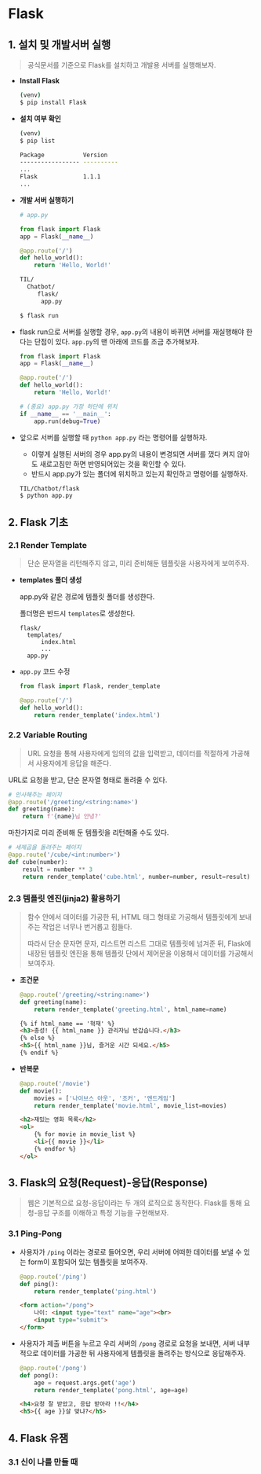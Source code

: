 # Flask

## 1. 설치 및 개발서버 실행

> 공식문서를 기준으로 Flask를 설치하고 개발용 서버를 실행해보자.

* **Install Flask**

  ```bash
  (venv)
  $ pip install Flask
  ```

* **설치 여부 확인**

  ```bash
  (venv)
  $ pip list
  
  Package           Version   
  ----------------- ----------
  ...     
  Flask             1.1.1 
  ...
  ```

* **개발 서버 실행하기**

  ```python
  # app.py
  
  from flask import Flask
  app = Flask(__name__)
  
  @app.route('/')
  def hello_world():
      return 'Hello, World!'
  ```

  ```bash
  TIL/
    Chatbot/
       flask/
       	app.py
  ```

  ```bash
  $ flask run
  ```

* flask run으로 서버를 실행할 경우, `app.py`의 내용이 바뀌면 서버를 재실행해야 한다는 단점이 있다. `app.py`의 맨 아래에 코드를 조금 추가해보자.

  ```python
  from flask import Flask
  app = Flask(__name__)
  
  @app.route('/')
  def hello_world():
      return 'Hello, World!'
  
  # (중요) app.py 가장 하단에 위치
  if __name__ == '__main__':
      app.run(debug=True)
  ```

* 앞으로 서버를 실행할 때 `python app.py` 라는 명령어를 실행하자.

  * 이렇게 실행된 서버의 경우 app.py의 내용이 변경되면 서버를 껐다 켜지 않아도 새로고침만 하면 반영되어있는 것을 확인할 수 있다.
  * 반드시 app.py가 있는 폴더에 위치하고 있는지 확인하고 명령어를 실행하자.

  ```bash
  TIL/Chatbot/flask
  $ python app.py
  ```



## 2. Flask 기초

### 2.1 Render Template

> 단순 문자열을 리턴해주지 않고, 미리 준비해둔 템플릿을 사용자에게 보여주자.

* **templates 폴더 생성**

  app.py와 같은 경로에 템플릿 폴더를 생성한다.

  폴더명은 반드시 `templates`로 생성한다.

  ```
  flask/
  	templates/
  		index.html
  		...
  	app.py
  ```

* `app.py` 코드 수정

  ```python
  from flask import Flask, render_template
  
  @app.route('/')
  def hello_world():
      return render_template('index.html')
  ```

### 2.2 Variable Routing

> URL 요청을 통해 사용자에게 임의의 값을 입력받고, 데이터를 적절하게 가공해서 사용자에게 응답을 해준다.

URL로 요청을 받고, 단순 문자열 형태로 돌려줄 수 있다.

```python
# 인사해주는 페이지
@app.route('/greeting/<string:name>')
def greeting(name):
    return f'{name}님 안녕?'
```

마찬가지로 미리 준비해 둔 템플릿을 리턴해줄 수도 있다.


```python
# 세제곱을 돌려주는 페이지
@app.route('/cube/<int:number>')
def cube(number):
    result = number ** 3
    return render_template('cube.html', number=number, result=result)
```



### 2.3 템플릿 엔진(jinja2) 활용하기

> 함수 안에서 데이터를 가공한 뒤, HTML 태그 형태로 가공해서 템플릿에게 보내주는 작업은 너무나 번거롭고 힘들다.
>
> 따라서 단순 문자면 문자, 리스트면 리스트 그대로 템플릿에 넘겨준 뒤, Flask에 내장된 템플릿 엔진을 통해 템플릿 단에서 제어문을 이용해서 데이터를 가공해서 보여주자.

* **조건문**

  ```python
  @app.route('/greeting/<string:name>')
  def greeting(name):
      return render_template('greeting.html', html_name=name)
  ```

  ```html
  {% if html_name == '혁재' %}
  <h3>충성! {{ html_name }} 관리자님 반갑습니다.</h3>
  {% else %}
  <h5>{{ html_name }}님, 즐거운 시간 되세요.</h5>
  {% endif %}
  ```

* **반복문**

  ```python
  @app.route('/movie')
  def movie():
      movies = ['나이브스 아웃', '조커', '엔드게임']
      return render_template('movie.html', movie_list=movies)
  ```

  ```html
  <h2>재밌는 영화 목록</h2>
  <ol>
      {% for movie in movie_list %}
      <li>{{ movie }}</li>
      {% endfor %}
  </ol>
  ```



## 3. Flask의 요청(Request)-응답(Response)

> 웹은 기본적으로 요청-응답이라는 두 개의 로직으로 동작한다.
> Flask를 통해 요청-응답 구조를 이해하고 특정 기능을 구현해보자.

### 3.1 Ping-Pong

* 사용자가 `/ping` 이라는 경로로 들어오면, 우리 서버에 어떠한 데이터를 보낼 수 있는 form이 포함되어 있는 템플릿을 보여주자.

  ```python
  @app.route('/ping')
  def ping():
      return render_template('ping.html')
  ```

  ```html
  <form action="/pong">
      나이: <input type="text" name="age"><br>
      <input type="submit">
  </form>
  ```

* 사용자가 제출 버튼을 누르고 우리 서버의 `/pong` 경로로 요청을 보내면, 서버 내부적으로 데이터를 가공한 뒤 사용자에게 템플릿을 돌려주는 방식으로 응답해주자.

  ```python
  @app.route('/pong')
  def pong():
      age = request.args.get('age')
      return render_template('pong.html', age=age)
  ```

  ```html
  <h4>요청 잘 받았고, 응답 받아라 !!</h4>
  <h5>{{ age }}살 맞냐?</h5>
  ```

## 4. Flask 유잼

### 3.1 신이 나를 만들 때